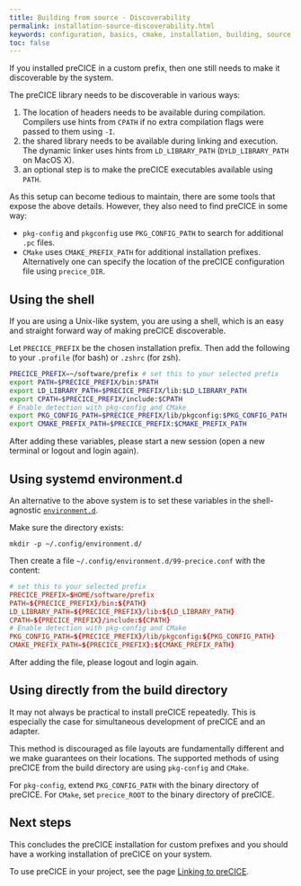 ```yaml
---
title: Building from source - Discoverability
permalink: installation-source-discoverability.html
keywords: configuration, basics, cmake, installation, building, source, bash, profile
toc: false
---
```


If you installed preCICE in a custom prefix, then one still needs to make it discoverable by the system.

The preCICE library needs to be discoverable in various ways:

1. The location of headers needs to be available during compilation.
   Compilers use hints from `CPATH` if no extra compilation flags were passed to them using `-I`.
2. the shared library needs to be available during linking and execution.
   The dynamic linker uses hints from `LD_LIBRARY_PATH` (`DYLD_LIBRARY_PATH` on MacOS X).
3. an optional step is to make the preCICE executables available using `PATH`.

As this setup can become tedious to maintain, there are some tools that expose the above details.
However, they also need to find preCICE in some way:

* `pkg-config` and `pkgconfig` use `PKG_CONFIG_PATH` to search for additional `.pc` files.
* `CMake` uses `CMAKE_PREFIX_PATH` for additional installation prefixes.
  Alternatively one can specify the location of the preCICE configuration file using `precice_DIR`.

## Using the shell

If you are using a Unix-like system, you are using a shell, which is an easy and straight forward way of making preCICE discoverable.

Let `PRECICE_PREFIX` be the chosen installation prefix.
Then add the following to your `.profile` (for bash) or `.zshrc` (for zsh).

```bash
PRECICE_PREFIX=~/software/prefix # set this to your selected prefix
export PATH=$PRECICE_PREFIX/bin:$PATH
export LD_LIBRARY_PATH=$PRECICE_PREFIX/lib:$LD_LIBRARY_PATH
export CPATH=$PRECICE_PREFIX/include:$CPATH
# Enable detection with pkg-config and CMake
export PKG_CONFIG_PATH=$PRECICE_PREFIX/lib/pkgconfig:$PKG_CONFIG_PATH
export CMAKE_PREFIX_PATH=$PRECICE_PREFIX:$CMAKE_PREFIX_PATH
```

After adding these variables, please start a new session (open a new terminal or logout and login again).

## Using systemd environment.d

An alternative to the above system is to set these variables in the shell-agnostic [`environment.d`](https://www.man7.org/linux/man-pages/man5/environment.d.5.html).

Make sure the directory exists:

```terminal
mkdir -p ~/.config/environment.d/
```

Then create a file `~/.config/environment.d/99-precice.conf` with the content:

```conf
# set this to your selected prefix
PRECICE_PREFIX=$HOME/software/prefix
PATH=${PRECICE_PREFIX}/bin:${PATH}
LD_LIBRARY_PATH=${PRECICE_PREFIX}/lib:${LD_LIBRARY_PATH}
CPATH=${PRECICE_PREFIX}/include:${CPATH}
# Enable detection with pkg-config and CMake
PKG_CONFIG_PATH=${PRECICE_PREFIX}/lib/pkgconfig:${PKG_CONFIG_PATH}
CMAKE_PREFIX_PATH=${PRECICE_PREFIX}:${CMAKE_PREFIX_PATH}
```

After adding the file, please logout and login again.

## Using directly from the build directory

It may not always be practical to install preCICE repeatedly.
This is especially the case for simultaneous development of preCICE and an adapter.

This method is discouraged as file layouts are fundamentally different and we make guarantees on their locations.
The supported methods of using preCICE from the build directory are using `pkg-config` and `CMake`.

For `pkg-config`, extend `PKG_CONFIG_PATH` with the binary directory of preCICE.
For `CMake`, set `precice_ROOT` to the binary directory of preCICE.

## Next steps

This concludes the preCICE installation for custom prefixes and you should have a working installation of preCICE on your system.

To use preCICE in your project, see the page [Linking to preCICE](installation-linking).
